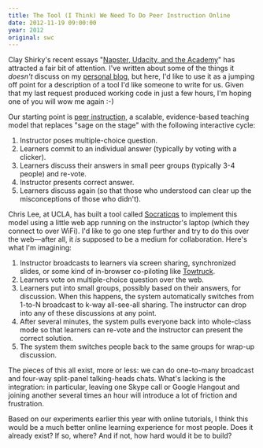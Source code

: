 ```yaml
---
title: The Tool (I Think) We Need To Do Peer Instruction Online
date: 2012-11-19 09:00:00
year: 2012
original: swc
---
```

<p>Clay Shirky's recent essays "<a href="http://www.shirky.com/weblog/2012/11/napster-udacity-and-the-academy/">Napster, Udacity, and the Academy</a>" has attracted a fair bit of attention. I've written about some of the things it <em>doesn't</em> discuss on my <a href="http://third-bit.com/blog/archives/4548.html">personal blog</a>, but here, I'd like to use it as a jumping off point for a description of a tool I'd like someone to write for us. Given that my last request produced working code in just a few hours, I'm hoping one of you will wow me again :-)</p>

<p>Our starting point is <a href="http://en.wikipedia.org/wiki/Peer_instruction">peer instruction</a>, a scalable, evidence-based teaching model that replaces "sage on the stage" with the following interactive cycle:</p>
<ol>
        <li>Instructor poses multiple-choice question.</li>
        <li>Learners commit to an individual answer (typically by voting with a clicker).</li>
        <li>Learners discuss their answers in small peer groups (typically 3-4 people) and re-vote.</li>
        <li>Instructor presents correct answer.</li>
        <li>Learners discuss again (so that those who understood can clear up the misconceptions of those who didn't).</li>
</ol>
<p>Chris Lee, at UCLA, has built a tool called <a href="http://people.mbi.ucla.edu/leec/docs/socraticqs/tutorial.html">Socraticqs</a> to implement this model using a little web app running on the instructor's laptop (which they connect to over WiFi). I'd like to go one step further and try to do this over the web&mdash;after all, it <em>is</em> supposed to be a medium for collaboration. Here's what I'm imagining:</p>
<ol>
        <li>Instructor broadcasts to learners via screen sharing, synchronized slides, or some kind of in-browser co-piloting like <a href="http://vimeo.com/36754286">Towtruck</a>.</li>
        <li>Learners vote on multiple-choice question over the web.</li>
        <li>Learners put into small groups, possibly based on their answers, for discussion. When this happens, the system automatically switches from 1-to-N broadcast to k-way all-see-all sharing. The instructor can drop into any of these discussions at any point.</li>
        <li>After several minutes, the system pulls everyone back into whole-class mode so that learners can re-vote and the instructor can present the correct solution.</li>
        <li>The system them switches people back to the same groups for wrap-up discussion.</li>
</ol>
<p>The pieces of this all exist, more or less: we can do one-to-many broadcast and four-way split-panel talking-heads chats. What's lacking is the integration: in particular, leaving one Skype call or Google Hangout and joining another several times an hour will introduce a lot of friction and frustration.</p>

<p>Based on our experiments earlier this year with online tutorials, I think this would be a much better online learning experience for most people. Does it already exist? If so, where? And if not, how hard would it be to build?</p>
